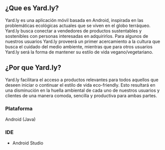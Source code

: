## ¿Que es Yard.ly?
Yard.ly es una aplicación móvil basada en Android, inspirada en las problemáticas ecológicas actuales que se viven en el globo terráqueo. Yard.ly busca conectar a vendedores de productos sustentables y sostenibles con personas interesadas en adquirirlos. Para algunos de nuestros usuarios Yard.ly proveerá un primer acercamiento a la cultura que busca el cuidado del medio ambiente, mientras que para otros usuarios Yard.ly será la forma de mantener su estilo de vida vegano/vegetariano.

## ¿Por que Yard.ly?
Yard.ly facilitara el acceso a productos relevantes para todos aquellos que deseen iniciar o continuar el estilo de vida eco-friendly. Esto resultará en una disminución en la huella ambiental de cada uno de nuestros usuarios y clientes de una manera comoda, sencilla y productiva para ambas partes. 

### Plataforma
Android (Java)

### IDE
* Android Studio

